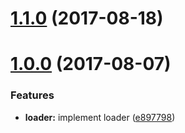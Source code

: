 <a name="1.1.0"></a>
# [1.1.0](https://github.com/motorcyclets/loader/compare/v1.0.0...v1.1.0) (2017-08-18)



<a name="1.0.0"></a>
# [1.0.0](https://github.com/motorcyclets/loader/compare/e897798...v1.0.0) (2017-08-07)


### Features

* **loader:** implement loader ([e897798](https://github.com/motorcyclets/loader/commit/e897798))




